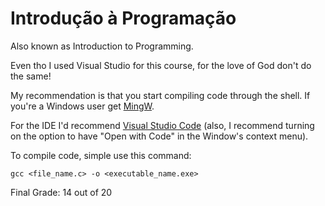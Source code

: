 # Introdução à Programação

Also known as Introduction to Programming.

Even tho I used Visual Studio for this course, for the love of God don't do the same!

My recommendation is that you start compiling code through the shell. If you're a Windows user get [MingW](https://sourceforge.net/projects/mingw/).

For the IDE I'd recommend [Visual Studio Code](https://code.visualstudio.com/download) (also, I recommend turning on the option to have "Open with Code" in the Window's context menu).

To compile code, simple use this command:

`gcc <file_name.c> -o <executable_name.exe>`

Final Grade: 14 out of 20
